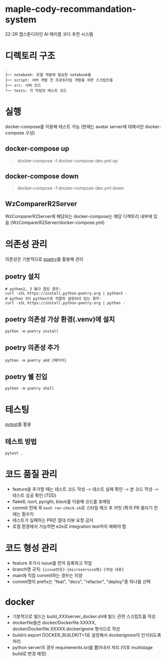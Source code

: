 # maple-cody-recommandation-system
22-2R 캡스톤디자인 AI 메이플 코디 추천 시스템

# 디렉토리 구조
```
.
├── notebook: 모델 개발에 필요한 notebook들
├── script: 서버 개발 전 프로토타입 개발을 위한 스크립트들
├── src: 서버 코드
└── tests: 각 작업의 테스트 코드
```

# 실행
docker-compose를 이용해 테스트 가능 (현재는 avatar server에 대해서만 docker-compose 구성)
## docker-compose up
> docker-compose -f docker-compose-dev.yml up
## docker-compose down
> docker-compose -f docker-compose-dev.yml down

## WzComparerR2Server
WzComparerR2Server에 해당되는 docker-compose는 해당 디렉토리 내부에 있음 (WzComparerR2Server/docker-compose.yml)

# 의존성 관리

의존성은 기본적으로 [poetry](https://python-poetry.org/)를 활용해 관리

## poetry 설치

```
# python2, 3 둘다 깔린 경우:
curl -sSL https://install.python-poetry.org | python3 -
# python 3이 python으로 적절히 설정되어 있는 경우:
curl -sSL https://install.python-poetry.org | python -
```

## poetry 의존성 가상 환경(.venv)에 설치

```
python -m poetry install
```

## poetry 의존성 추가
```
python -m poetry add {패키지}
```

## poetry 쉘 진입
```
python -m poetry shell
```

# 테스팅
[pytest](https://docs.pytest.org/en/7.1.x/)를 활용
## 테스트 방법
```
pytest .
```

# 코드 품질 관리
- feature을 추가할 때는 테스트 코드 작성 -> 테스트 실패 확인 -> 본 코드 작성 -> 테스트 성공 확인 (TDD)
- flake8, isort, pyright, black를 이용해 코드를 포메팅
- commit 전에 꼭 `bash run-check.sh`로 스타일 체크 후 커밋 (특히 PR 올리기 전에는 필수!!)
- 테스트가 실패하는 PR은 절대 리뷰 요청 금지
- 로컬 환경에서 가능하면 e2e로 integration test까지 해봐야 함

# 코드 형성 관리
- feature 추가시 issue를 먼저 등록하고 작업
- branch명 규칙: `{issue번호}-{microservice명}-{작업 내용}`
- main에 직접 commit하는 경우는 지양
- commit명의 prefix는 "feat", "docs", "refactor", "deploy"중 하나를 선택

# docker
 - 기본적으로 빌드는 build_XXXserver_docker.sh에 빌드 관련 스크립트를 작성
 - dockerfile들은 docker/Dockerfile.XXXXX, docker/Dockerfile.XXXXX.dockerignore 형식으로 작성
 - build시 export DOCKER_BUILDKIT=1로 설정해서 dockerignore이 인식되도록 처리
 - python server의 경우 requirements.txt를 뽑아내서 처리 (이후 multistage build로 변경 예정)
 